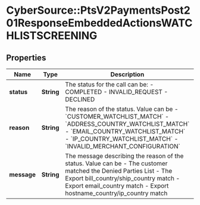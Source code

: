 # CyberSource::PtsV2PaymentsPost201ResponseEmbeddedActionsWATCHLISTSCREENING

## Properties
Name | Type | Description | Notes
------------ | ------------- | ------------- | -------------
**status** | **String** | The status for the call can be: - COMPLETED - INVALID_REQUEST - DECLINED  | [optional] 
**reason** | **String** | The reason of the status. Value can be   - &#x60;CUSTOMER_WATCHLIST_MATCH&#x60;   - &#x60;ADDRESS_COUNTRY_WATCHLIST_MATCH&#x60;   - &#x60;EMAIL_COUNTRY_WATCHLIST_MATCH&#x60;   - &#x60;IP_COUNTRY_WATCHLIST_MATCH&#x60;   - &#x60;INVALID_MERCHANT_CONFIGURATION&#x60;  | [optional] 
**message** | **String** | The message describing the reason of the status. Value can be   - The customer matched the Denied Parties List   - The Export bill_country/ship_country  match   - Export email_country match   - Export hostname_country/ip_country match  | [optional] 


